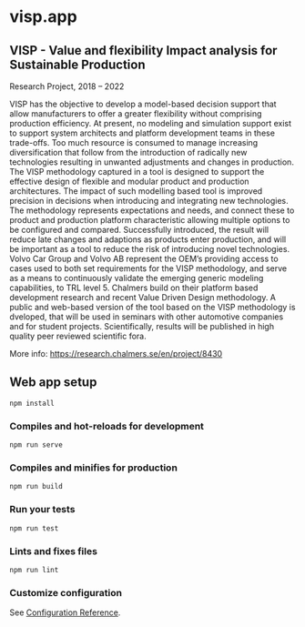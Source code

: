 # visp.app

## VISP - Value and flexibility Impact analysis for Sustainable Production
Research Project, 2018 – 2022

VISP has the objective to develop a model-based decision support that allow manufacturers to offer a greater flexibility without comprising production efficiency. At present, no modeling and simulation support exist to support system architects and platform development teams in these trade-offs. Too much resource is consumed to manage increasing diversification that follow from the introduction of radically new technologies resulting in unwanted adjustments and changes in production.
The VISP methodology captured in a tool is designed to support the effective design of flexible and modular product and production architectures. The impact of such modelling based tool is improved precision in decisions when introducing and integrating new technologies. The methodology represents expectations and needs, and connect these to product and production platform characteristic allowing multiple options to be configured and compared. Successfully introduced, the result will reduce late changes and adaptions as products enter production, and will be important as a tool to reduce the risk of introducing novel technologies.
Volvo Car Group and Volvo AB represent the OEM’s providing access to cases used to both set requirements for the VISP methodology, and serve as a means to continuously validate the emerging generic modeling capabilities, to TRL level 5. Chalmers build on their platform based development research and recent Value Driven Design methodology.
A public and web-based version of the tool based on the VISP methodology is dveloped, that will be used in seminars with other automotive companies and for student projects. Scientifically, results will be published in high quality peer reviewed scientific fora.

More info: https://research.chalmers.se/en/project/8430

## Web app setup
```
npm install
```

### Compiles and hot-reloads for development
```
npm run serve
```

### Compiles and minifies for production
```
npm run build
```

### Run your tests
```
npm run test
```

### Lints and fixes files
```
npm run lint
```

### Customize configuration
See [Configuration Reference](https://cli.vuejs.org/config/).
